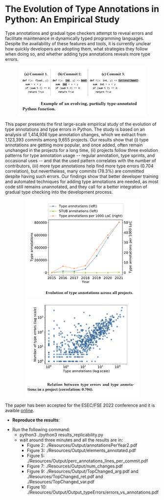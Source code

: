 # The Evolution of Type Annotations in Python: An Empirical Study

Type annotations and gradual type checkers attempt to reveal errors and facilitate maintenance  in dynamically typed programming languages. Despite the availability of these features and tools, it is currently unclear how quickly developers are adopting them, what strategies they follow when doing so, and whether adding type annotations reveals more type errors.

<p align="center">
<img src="Resources/img/fse0.png" alt="drawing" width="420"/>
</p>

This paper presents the first large-scale empirical study of the evolution of type annotations and type errors in Python. The study is based on an analysis of 1,414,936 type annotation changes, which we extract from 1,123,393 commits among 9,655 projects.
Our results show that (i) type annotations are getting more popular, and once added, often remain unchanged in the projects for a long time, (ii) projects follow three evolution patterns for type annotation usage -- regular annotation, type sprints, and occasional uses -- and that the used pattern correlates with the number of contributors, (iii) more type annotations help find more type errors (0.704 correlation), but nevertheless, many commits (78.3%) are committed despite having such errors. Our findings show that better developer training and automated techniques for adding type annotations are needed, as most code still remains unannotated, and they call for a better integration of gradual type checking into the development process.

<p float="left" align="center">
  <img src="Resources/img/fse1.png" width="370" />
  <img src="Resources/img/fse3.png" width="370" /> 
</p>


The paper has been accepted for the ESEC/FSE 2022 conference and it is avaible [online](https://www.software-lab.org/publications/FSE22TypeAnnotationsStudy.pdf).


* **Reproduce the results**:
- Run the following command:
	- python3 ./python3 results_replicability.py
	- wait around three minutes and all the results are in:
		- Figure  2: ./Resources/Output/annotationsPerYear2.pdf
		- Figure  3: ./Resources/Output/elements_annotated.pdf
		- Figure  5: ./Resources/Output/perc_annotations_lines_per_commit.pdf
		- Figure  7: ./Resources/Output/num_changes.pdf
		- Figure  9: ./Resources/Output/TopChanged_arg.pdf and ./Resources/TopChanged_ret.pdf and ./Resources/TopChanged_var.pdf
		- Figure 10: ./Resources/Output/Output_typeErrors/errors_vs_annotations.pdf
